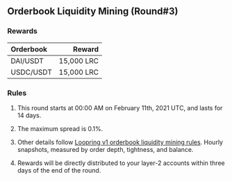 ## Orderbook Liquidity Mining (Round#3)


### Rewards

 | **Orderbook** | **Reward** |
| :--- | ---: |
| DAI/USDT | 15,000 LRC|
| USDC/USDT | 15,000 LRC|

### Rules

1) This round starts at 00:00 AM on February 11th, 2021 UTC, and lasts for 14 days.

2) The maximum spread is 0.1%.

3) Other details follow [Loopring v1 orderbook liquidity mining rules](https://medium.com/loopring-protocol/loopring-exchange-liquidity-mining-competition-748917b277e6). Hourly snapshots, measured by order depth, tightness, and balance.

4) Rewards will be directly distributed to your layer-2 accounts within three days of the end of the round.

